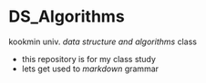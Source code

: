 # DS_Algorithms

kookmin univ. _data structure and algorithms_ class

- this repository is for my class study
- lets get used to _markdown_ grammar
